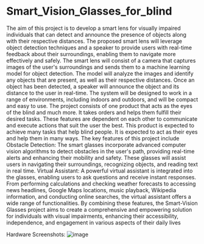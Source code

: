 # Smart_Vision_Glasses_for_blind
The aim of this project is to develop a smart lens for visually impaired individuals that can
detect and announce the presence of objects along with their respective distances. The
proposed smart lens will leverage object detection techniques and a speaker to provide users
with real-time feedback about their surroundings, enabling them to navigate more effectively
and safely.
The smart lens will consist of a camera that captures images of the user's surroundings and
sends them to a machine learning model for object detection. The model will analyze the
images and identify any objects that are present, as well as their respective distances. Once an
object has been detected, a speaker will announce the object and its distance to the user in
real-time. The system will be designed to work in a range of environments, including indoors
and outdoors, and will be compact and easy to use. The project consists of one product that
acts as the eyes of the blind and much more. It takes orders and helps them fulfill their desired
tasks.
These features are dependent on each other to communicate and execute actions that suit the
user the best. This product is expected to achieve many tasks that help blind people. It is
expected to act as their eyes and help them in many ways.
The key features of this project include
Obstacle Detection: The smart glasses incorporate advanced computer vision algorithms to
detect obstacles in the user's path, providing real-time alerts and enhancing their mobility and
safety. These glasses will assist users in navigating their surroundings, recognizing objects, and
reading text in real time.
Virtual Assistant: A powerful virtual assistant is integrated into the glasses, enabling users to
ask questions and receive instant responses. From performing calculations and checking
weather forecasts to accessing news headlines, Google Maps locations, music playback,
Wikipedia information, and conducting online searches, the virtual assistant offers a wide
range of functionalities.
By combining these features, the Smart-Vision Glasses project aims to create a comprehensive
and empowering solution for individuals with visual impairments, enhancing their
accessibility, independence, and engagement in various aspects of their daily lives

Hardware Screenshots:
![image](https://github.com/rahull2711/Smart_Vision_Glasses_for_blind/assets/108586386/3e8d7c25-bceb-4a9b-868d-9822d4e67795)
